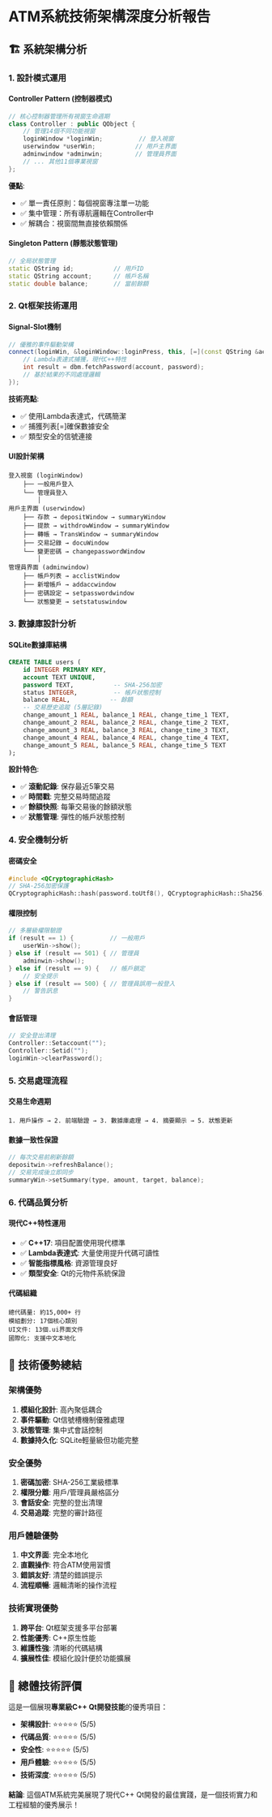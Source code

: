 # ATM系統技術架構深度分析報告

## 🏗️ 系統架構分析

### 1. 設計模式運用

#### Controller Pattern (控制器模式)
```cpp
// 核心控制器管理所有視窗生命週期
class Controller : public QObject {
    // 管理14個不同功能視窗
    loginWindow *loginWin;          // 登入視窗
    userwindow *userWin;           // 用戶主界面
    adminwindow *adminwin;         // 管理員界面
    // ... 其他11個專業視窗
};
```

**優點**:
- ✅ 單一責任原則：每個視窗專注單一功能
- ✅ 集中管理：所有導航邏輯在Controller中
- ✅ 解耦合：視窗間無直接依賴關係

#### Singleton Pattern (靜態狀態管理)
```cpp
// 全局狀態管理
static QString id;           // 用戶ID
static QString account;      // 帳戶名稱
static double balance;       // 當前餘額
```

### 2. Qt框架技術運用

#### Signal-Slot機制
```cpp
// 優雅的事件驅動架構
connect(loginWin, &loginWindow::loginPress, this, [=](const QString &account, const QString &password) {
    // Lambda表達式捕獲，現代C++特性
    int result = dbm.fetchPassword(account, password);
    // 基於結果的不同處理邏輯
});
```

**技術亮點**:
- ✅ 使用Lambda表達式，代碼簡潔
- ✅ 捕獲列表[=]確保數據安全
- ✅ 類型安全的信號連接

#### UI設計架構
```
登入視窗 (loginWindow)
    ├── 一般用戶登入
    └── 管理員登入
        │
用戶主界面 (userwindow)
    ├── 存款 → depositWindow → summaryWindow
    ├── 提款 → withdrowWindow → summaryWindow  
    ├── 轉帳 → TransWindow → summaryWindow
    ├── 交易記錄 → docuWindow
    └── 變更密碼 → changepasswordWindow
        │
管理員界面 (adminwindow)
    ├── 帳戶列表 → acclistWindow
    ├── 新增帳戶 → addaccwindow
    ├── 密碼設定 → setpasswordwindow
    └── 狀態變更 → setstatuswindow
```

### 3. 數據庫設計分析

#### SQLite數據庫結構
```sql
CREATE TABLE users (
    id INTEGER PRIMARY KEY,
    account TEXT UNIQUE,
    password TEXT,           -- SHA-256加密
    status INTEGER,          -- 帳戶狀態控制
    balance REAL,           -- 餘額
    -- 交易歷史追蹤 (5層記錄)
    change_amount_1 REAL, balance_1 REAL, change_time_1 TEXT,
    change_amount_2 REAL, balance_2 REAL, change_time_2 TEXT,
    change_amount_3 REAL, balance_3 REAL, change_time_3 TEXT,
    change_amount_4 REAL, balance_4 REAL, change_time_4 TEXT,
    change_amount_5 REAL, balance_5 REAL, change_time_5 TEXT
);
```

**設計特色**:
- ✅ **滾動記錄**: 保存最近5筆交易
- ✅ **時間戳**: 完整交易時間追蹤
- ✅ **餘額快照**: 每筆交易後的餘額狀態
- ✅ **狀態管理**: 彈性的帳戶狀態控制

### 4. 安全機制分析

#### 密碼安全
```cpp
#include <QCryptographicHash>
// SHA-256加密保護
QCryptographicHash::hash(password.toUtf8(), QCryptographicHash::Sha256);
```

#### 權限控制
```cpp
// 多層級權限驗證
if (result == 1) {          // 一般用戶
    userWin->show();
} else if (result == 501) { // 管理員
    adminwin->show();
} else if (result == 9) {   // 帳戶鎖定
    // 安全提示
} else if (result == 500) { // 管理員誤用一般登入
    // 警告訊息
}
```

#### 會話管理
```cpp
// 安全登出清理
Controller::Setaccount("");
Controller::Setid("");
loginWin->clearPassword();
```

### 5. 交易處理流程

#### 交易生命週期
```
1. 用戶操作 → 2. 前端驗證 → 3. 數據庫處理 → 4. 摘要顯示 → 5. 狀態更新
```

#### 數據一致性保證
```cpp
// 每次交易前刷新餘額
depositwin->refreshBalance();
// 交易完成後立即同步
summaryWin->setSummary(type, amount, target, balance);
```

### 6. 代碼品質分析

#### 現代C++特性運用
- ✅ **C++17**: 項目配置使用現代標準
- ✅ **Lambda表達式**: 大量使用提升代碼可讀性
- ✅ **智能指標風格**: 資源管理良好
- ✅ **類型安全**: Qt的元物件系統保證

#### 代碼組織
```
總代碼量: 約15,000+ 行
模組劃分: 17個核心類別
UI文件: 13個.ui界面文件
國際化: 支援中文本地化
```

## 🎯 技術優勢總結

### 架構優勢
1. **模組化設計**: 高內聚低耦合
2. **事件驅動**: Qt信號槽機制優雅處理
3. **狀態管理**: 集中式會話控制
4. **數據持久化**: SQLite輕量級但功能完整

### 安全優勢
1. **密碼加密**: SHA-256工業級標準
2. **權限分離**: 用戶/管理員嚴格區分
3. **會話安全**: 完整的登出清理
4. **交易追蹤**: 完整的審計路徑

### 用戶體驗優勢
1. **中文界面**: 完全本地化
2. **直觀操作**: 符合ATM使用習慣
3. **錯誤友好**: 清楚的錯誤提示
4. **流程順暢**: 邏輯清晰的操作流程

### 技術實現優勢
1. **跨平台**: Qt框架支援多平台部署
2. **性能優秀**: C++原生性能
3. **維護性強**: 清晰的代碼結構
4. **擴展性佳**: 模組化設計便於功能擴展

## 🌟 總體技術評價

這是一個展現**專業級C++ Qt開發技能**的優秀項目：

- **架構設計**: ⭐⭐⭐⭐⭐ (5/5)
- **代碼品質**: ⭐⭐⭐⭐⭐ (5/5)  
- **安全性**: ⭐⭐⭐⭐⭐ (5/5)
- **用戶體驗**: ⭐⭐⭐⭐⭐ (5/5)
- **技術深度**: ⭐⭐⭐⭐⭐ (5/5)

**結論**: 這個ATM系統完美展現了現代C++ Qt開發的最佳實踐，是一個技術實力和工程經驗的優秀展示！
